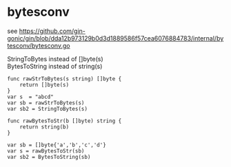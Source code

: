 # bytesconv

see https://github.com/gin-gonic/gin/blob/dda12b973129b0d3d1889586f57cea6076884783/internal/bytesconv/bytesconv.go

StringToBytes instead of []byte(s)  
BytesToString instead of string(s)

```golang
func rawStrToBytes(s string) []byte {
	return []byte(s)
}
var s  = "abcd"
var sb = rawStrToBytes(s) 
var sb2 = StringToBytes(s) 

func rawBytesToStr(b []byte) string {
	return string(b)
}

var sb = []byte{'a','b','c','d'}
var s = rawBytesToStr(sb)
var sb2 = BytesToString(sb)

```
